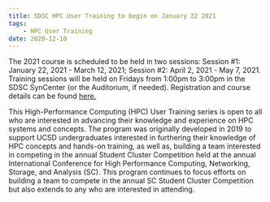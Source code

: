 ```yaml
---
title: SDSC HPC User Training to begin on January 22 2021
tags:
    - HPC User Training
date: 2020-12-10
---
```


<p>
    The 2021 course is scheduled to be held in two sessions: Session #1: January 22, 2021 - March 12, 2021; Session #2: April 2, 2021 - May 7, 2021. Training sessions will be held on Fridays from 1:00pm to 3:00pm in the SDSC SynCenter (or the Auditorium, if needed). Registration and course details can be found <a href="https://na.eventscloud.com/website/21055/home/">here.</a>
</p>
<p>
This High-Performance Computing (HPC) User Training series is open to all who are interested in advancing their knowledge and experience on HPC systems and concepts.  The program was originally developed in 2019 to support UCSD undergraduates interested in furthering their knowledge of HPC concepts and hands-on training, as well as, building a team interested in competing in the annual Student Cluster Competition held at the annual International Conference for High Performance Computing, Networking, Storage, and Analysis (SC). This program continues to focus efforts on building a team to compete in the annual SC Student Cluster Competition but also extends to any who are interested in attending.

</p>
